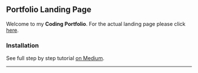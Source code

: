 ## Portfolio Landing Page 

Welcome to my **Coding Portfolio**. For the actual landing page please click [here](https://ajgoecke.github.io). 

### Installation

See full step by step tutorial [on Medium](https://medium.com/@evanca/set-up-your-portfolio-website-in-less-than-10-minutes-with-github-pages-d0efa8ff56fd).
___

